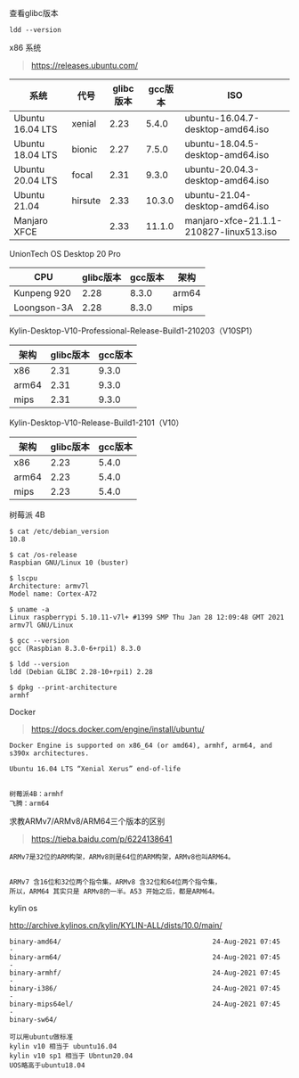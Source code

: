 查看glibc版本

```
ldd --version
```

x86 系统

> https://releases.ubuntu.com/

| 系统             | 代号    | glibc版本 | gcc版本 | ISO                                     |
| ---------------- | ------- | --------- | ------- | --------------------------------------- |
| Ubuntu 16.04 LTS | xenial  | 2.23      | 5.4.0   | ubuntu-16.04.7-desktop-amd64.iso        |
| Ubuntu 18.04 LTS | bionic  | 2.27      | 7.5.0   | ubuntu-18.04.5-desktop-amd64.iso        |
| Ubuntu 20.04 LTS | focal   | 2.31      | 9.3.0   | ubuntu-20.04.3-desktop-amd64.iso        |
| Ubuntu 21.04     | hirsute | 2.33      | 10.3.0  | ubuntu-21.04-desktop-amd64.iso          |
| Manjaro XFCE     |         | 2.33      | 11.1.0  | manjaro-xfce-21.1.1-210827-linux513.iso |

UnionTech OS Desktop 20 Pro

| CPU         | glibc版本 | gcc版本 | 架构  |
| ----------- | --------- | ------- | ----- |
| Kunpeng 920 | 2.28      | 8.3.0   | arm64 |
| Loongson-3A | 2.28      | 8.3.0   | mips  |

Kylin-Desktop-V10-Professional-Release-Build1-210203（V10SP1）

| 架构  | glibc版本 | gcc版本 |
| ----- | --------- | ------- |
| x86   | 2.31      | 9.3.0   |
| arm64 | 2.31      | 9.3.0   |
| mips  | 2.31      | 9.3.0   |

Kylin-Desktop-V10-Release-Build1-2101（V10）

| 架构  | glibc版本 | gcc版本 |
| ----- | --------- | ------- |
| x86   | 2.23      | 5.4.0   |
| arm64 | 2.23      | 5.4.0   |
| mips  | 2.23      | 5.4.0   |



树莓派 4B

```
$ cat /etc/debian_version
10.8

$ cat /os-release
Raspbian GNU/Linux 10 (buster)

$ lscpu
Architecture: armv7l
Model name: Cortex-A72

$ uname -a
Linux raspberrypi 5.10.11-v7l+ #1399 SMP Thu Jan 28 12:09:48 GMT 2021 armv7l GNU/Linux

$ gcc --version
gcc (Raspbian 8.3.0-6+rpi1) 8.3.0

$ ldd --version
ldd (Debian GLIBC 2.28-10+rpi1) 2.28

$ dpkg --print-architecture
armhf
```



Docker

> https://docs.docker.com/engine/install/ubuntu/

```
Docker Engine is supported on x86_64 (or amd64), armhf, arm64, and s390x architectures.

Ubuntu 16.04 LTS “Xenial Xerus” end-of-life


树莓派4B：armhf
飞腾：arm64
```



求教ARMv7/ARMv8/ARM64三个版本的区别

> https://tieba.baidu.com/p/6224138641

```
ARMv7是32位的ARM构架，ARMv8则是64位的ARM构架，ARMv8也叫ARM64。


ARMv7 含16位和32位两个指令集，ARMv8 含32位和64位两个指令集，
所以，ARM64 其实只是 ARMv8的一半。A53 开始之后，都是ARM64。
```



kylin os

http://archive.kylinos.cn/kylin/KYLIN-ALL/dists/10.0/main/

```
binary-amd64/                                      24-Aug-2021 07:45                   -
binary-arm64/                                      24-Aug-2021 07:45                   -
binary-armhf/                                      24-Aug-2021 07:45                   -
binary-i386/                                       24-Aug-2021 07:45                   -
binary-mips64el/                                   24-Aug-2021 07:45                   -
binary-sw64/
```



```
可以用ubuntu做标准
kylin v10 相当于 ubuntu16.04
kylin v10 sp1 相当于 Ubntun20.04
UOS略高于ubuntu18.04
```

